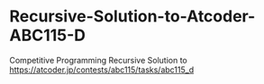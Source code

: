# Recursive-Solution-to-Atcoder-ABC115-D
Competitive Programming
Recursive Solution to https://atcoder.jp/contests/abc115/tasks/abc115_d


